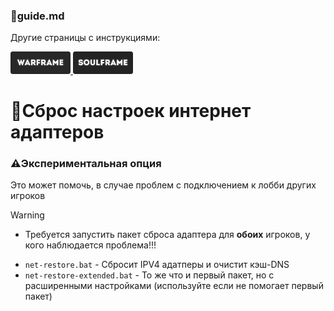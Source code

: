 ### 📕guide.md
Другие страницы с инструкциями:
<p align="left">
   <a href="https://github.com/N3M1X10/warframe-batch-tools/blob/master/src/quick-restart/warframe/guide.md">
      <img width="96" alt="warframe guide" src="https://github.com/N3M1X10/warframe-batch-tools/blob/master/assets/warframe-badge.png">
   </a>
  <a href="https://github.com/N3M1X10/warframe-batch-tools/blob/master/src/quick-restart/soulframe/guide.md">
      <img width="96" alt="soulframe guide" src="https://github.com/N3M1X10/warframe-batch-tools/blob/master/assets/soulframe-badge.png">
   </a>
</p>

# 🔁Сброс настроек интернет адаптеров
### ⚠️Экспериментальная опция
Это может помочь, в случае проблем с подключением к лобби других игроков

>[!warning]
> - Требуется запустить пакет сброса адаптера для **обоих** игроков, у кого наблюдается проблема!!!

- `net-restore.bat` - Сбросит IPV4 адатперы и очистит кэш-DNS
- `net-restore-extended.bat` - То же что и первый пакет, но с расширенными настройками (используйте если не помогает первый пакет)